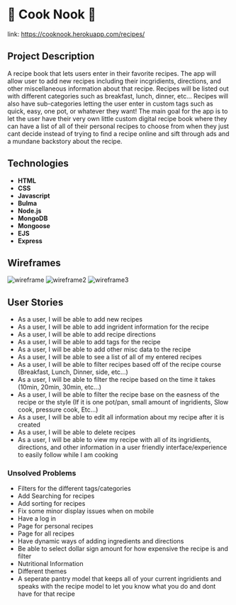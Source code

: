 # :fork_and_knife: Cook Nook :fork_and_knife: 
link: https://cooknook.herokuapp.com/recipes/

## Project Description
A recipe book that lets users enter in their favorite recipes. The app will allow user to add new recipes including their incgridients, directions, and other miscellaneous information about that recipe. Recipes will be listed out with different categories such as breakfast, lunch, dinner, etc... Recipes will also have sub-categories letting the user enter in custom tags such as quick, easy, one pot, or whatever they want! The main goal for the app is to let the user have their very own little custom digital recipe book where they can have a list of all of their personal recipes to choose from when they just cant decide instead of trying to find a recipe online and sift through ads and a mundane backstory about the recipe.

## Technologies
* **HTML**
* **CSS**
* **Javascript**
* **Bulma**
* **Node.js**
* **MongoDB**
* **Mongoose** 
* **EJS**
* **Express** 

## Wireframes
![wireframe](https://media.git.generalassemb.ly/user/46962/files/a49054f7-c96a-4f49-a603-410875145bce)
![wireframe2](https://media.git.generalassemb.ly/user/46962/files/fbd18641-62d2-4302-962b-2b19ca16a2f5)
![wireframe3](https://media.git.generalassemb.ly/user/46962/files/7b58283d-828b-4e1f-acb9-81ef4a210226)

## User Stories
* As a user, I will be able to add new recipes
* As a user, I will be able to add ingrident information for the recipe
* As a user, I will be able to add recipe directions
* As a user, I will be able to add tags for the recipe
* As a user, I will be able to add other misc data to the recipe
* As a user, I will be able to see a list of all of my entered recipes
* As a user, I will be able to filter recipes based off of the recipe course (Breakfast, Lunch, Dinner, side, etc...)
* As a user, I will be able to filter the recipe based on the time it takes (10min, 20min, 30min, etc...)
* As a user, I will be able to filter the recipe base on the easness of the recipe or the style (If it is one pot/pan, small amount of ingridients, Slow cook, pressure cook, Etc...)
* As a user, I will be able to edit all information about my recipe after it is created
* As a user, I will be able to delete recipes
* As a user, I will be able to view my recipe with all of its ingridients, directions, and other information in a user friendly interface/experience to easily follow while I am cooking


### Unsolved Problems
* Filters for the different tags/categories
* Add Searching for recipes
* Add sorting for recipes
* Fix some minor display issues when on mobile
* Have a log in
* Page for personal recipes
* Page for all recipes
* Have dynamic ways of adding ingredients and directions
* Be able to select dollar sign amount for how expensive the recipe is and filter
* Nutritional Information
* Different themes
* A seperate pantry model that keeps all of your current ingridients and speaks with the recipe model to let you know what you do and dont have for that recipe
